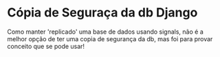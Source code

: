 # Cópia de Seguraça da db Django
Como manter 'replicado' uma base de dados usando signals, não é a melhor opção de ter uma copia de segurança da db, mas foi para provar conceito que se pode usar!
